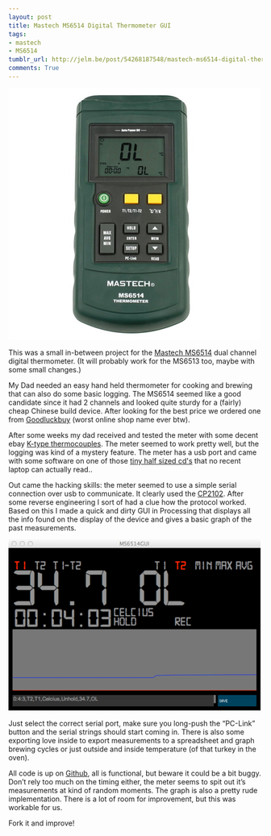 ```yaml
---
layout: post
title: Mastech MS6514 Digital Thermometer GUI
tags:
- mastech
- MS6514
tumblr_url: http://jelm.be/post/54268187548/mastech-ms6514-digital-thermometer-gui
comments: True
---
```

![MS6514](/images/2013-06-30-mastech-ms6514-digital-thermometer-gui-1.jpg)

This was a small in-between project for the [Mastech MS6514](http://www.p-mastech.com/index.php?page=shop.product_details&flypage=flypage.tpl&product_id=150&category_id=18&option=com_virtuemart&Itemid=29&vmcchk=1&Itemid=29) dual channel digital thermometer. (It will probably work for the MS6513 too, maybe with some small changes.)

<!--more-->

My Dad needed an easy hand held thermometer for cooking and brewing that can also do some basic logging. The MS6514 seemed like a good candidate since it had 2 channels and looked quite sturdy for a (fairly) cheap Chinese build device. After looking for the best price we ordered one from [Goodluckbuy](http://www.goodluckbuy.com/) (worst online shop name ever btw).

After some weeks my dad received and tested the meter with some decent ebay [K-type thermocouples](http://en.wikipedia.org/wiki/Thermocouple). The meter seemed to work pretty well, but the logging was kind of a mystery feature. The meter has a usb port and came with some software on one of those [tiny half sized cd's](https://en.wikipedia.org/wiki/Mini_CD) that no recent laptop can actually read..

Out came the hacking skills: the meter seemed to use a simple serial connection over usb to communicate. It clearly used the [CP2102](http://www.silabs.com/products/interface/usbtouart/Pages/usb-to-uart-bridge.aspx). After some reverse engineering I sort of had a clue how the protocol worked. Based on this I made a quick and dirty GUI in Processing that displays all the info found on the display of the device and gives a basic graph of the past measurements.

![MS6514](/images/2013-06-30-mastech-ms6514-digital-thermometer-gui-2.png)

Just select the correct serial port, make sure you long-push the “PC-Link” button and the serial strings should start coming in. There is also some exporting love inside to export measurements to a spreadsheet and graph brewing cycles or just outside and inside temperature (of that turkey in the oven).

All code is up on [Github](https://github.com/JelmerT/MS6514GUI), all is functional, but beware it could be a bit buggy. Don’t rely too much on the timing either, the meter seems to spit out it’s measurements at kind of random moments. The graph is also a pretty rude implementation. There is a lot of room for improvement, but this was workable for us.

Fork it and improve!
